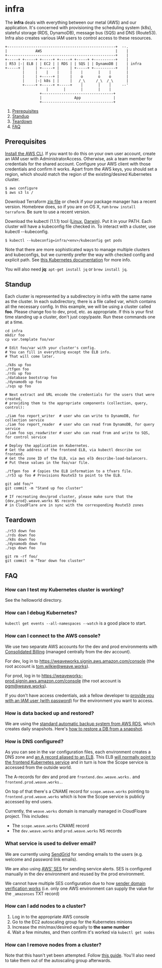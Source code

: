 # infra

The **infra** deals with everything between our metal (AWS) and our application.
It's concerned with provisioning the scheduling system (k8s), stateful storage (RDS, DynamoDB), message bus (SQS) and DNS (Route53).
Infra also creates various IAM users to control access to these resources.

```
+--------------------------------------------------+  --.
|             AWS                                  |    |
+--------------------------------------------------+    |
+-----+ +-----+ +-----+ +-----+ +-----+ +----------+    |
| R53 |-| ELB | | EC2 | | RDS | | SQS | | DynamoDB |    | infra
+-----+ |     | +-----+ |     | +-----+ +----------+    |
        |     |    |    |     |    |       |    |       |
        |     | +-----+ |     |    o       o    o       |
        |     |-| k8s | |     |   /_\     /_\  /_\      |
        +-----+ +-----+ +-----+    |       |    |     --'
                   |       |       |       |    |
                +---------------------------------+
                |               App               |
                +---------------------------------+
```

1. [Prerequisites](#prerequisites)
1. [Standup](#standup)
1. [Teardown](#teardown)
1. [FAQ](#faq)

## Prerequisites

[Install the AWS CLI](https://docs.aws.amazon.com/cli/latest/userguide/installing.html).
If you want to do this on your own user account, create an IAM user with AdministratorAccess.
Otherwise, ask a team member for credentials for the shared account.
Configure your AWS client with those credentials and confirm it works.
Apart from the AWS keys, you should set a region, which should match the region of the existing/desired Kubernetes cluster.

```
$ aws configure
$ aws s3 ls /
```

Download Terraform [zip file](https://terraform.io/downloads.html) or check if your package manager has a recent version.
Homebrew does, so if you are on OS X, run `brew install terraform`. Be sure to use a recent version.

Download the kubectl (1.1.1) tool
 ([Linux](https://storage.googleapis.com/kubernetes-release/release/v1.1.1/bin/linux/amd64/kubectl),
  [Darwin](https://storage.googleapis.com/kubernetes-release/release/v1.1.1/bin/darwin/amd64/kubectl)).
Put it in your PATH.
Each cluster will have a kubeconfig file checked in.
To interact with a cluster, use kubectl --kubeconfig.

```
$ kubectl --kubeconfig=infra/<env>/kubeconfig get pods
```

Note that there are more sophisticated ways to manage multiple clusters and kubeconfigs, but we currently prefer
the way with checked config and explicit path.
See [this Kubernetes documentation](http://kubernetes.io/v1.1/docs/user-guide/kubeconfig-file.html) for more info.

You will also need **jq**: `apt-get install jq` or `brew install jq`.

## Standup

Each cluster is represented by a subdirectory in infra with the same name as the cluster.
In each subdirectory, there is a file called var, which contains all the necessary config.
In this example, we will be using a cluster called **foo**.
Please change foo to dev, prod, etc. as appropriate.
If this is your first time standing up a cluster, don't just copy/paste.
Run these commands one at a time.

```
cd infra
mkdir foo
cp var.template foo/var

# Edit foo/var with your cluster's config.
# You can fill in everything except the ELB info.
# That will come later.

./k8s up foo
./tfgen foo
./rds up foo
./database bootstrap foo
./dynamodb up foo
./sqs up foo

# Next extract and URL encode the credentials for the users that were created,
# providing them to the appropriate components (collection, query, control):

./iam foo report_writer  # user who can write to DynamoDB, for collection service
./iam foo report_reader  # user who can read from DynamoDB, for query service
./iam foo sqs_readwriter # user who can read from and write to SQS, for control service

# Deploy the application on Kubernetes.
# Get the address of the frontend ELB, via kubectl describe svc frontend.
# Get the zone ID of the ELB, via aws elb describe-load-balancers.
# Put these values in the foo/var file.

./tfgen foo  # Copies the ELB information to a tfvars file.
./r53 up foo # Provisions Route53 to point to the ELB.

git add foo/*
git commit -m "Stand up foo cluster"

# If recreating dev/prod cluster, please make sure that the {dev,prod}.weave.works NS records 
# in CloudFlare are in sync with the corresponding Route53 zones
```


## Teardown

```
./r53 down foo
./rds down foo
./k8s down foo
./dynamodb down foo
./sqs down foo

git rm -rf foo/
git commit -m "Tear down foo cluster"
```

## FAQ

### How can I test my Kubernetes cluster is working?

See the helloworld directory.

### How can I debug Kubernetes?

`kubectl get events --all-namespaces --watch` is a good place to start.

### How can I connect to the AWS console?

We use two separate AWS accounts for the dev and prod environments with
[Consolidated Billing](http://docs.aws.amazon.com/awsaccountbilling/latest/aboutv2/consolidated-billing.html)
(managed centrally from the dev account).

For dev, log in to https://weaveworks.signin.aws.amazon.com/console (the root account is tom.wilkie@weave.works).

For prod, log in to https://weaveworks-prod.signin.aws.amazon.com/console (the root account is pgm@weave.works).

If you don't have access credentials, ask a fellow developer to
[provide you with an IAM user (with password)](http://docs.aws.amazon.com/IAM/latest/UserGuide/id_users_create.html#id_users_create_console)
for the environment you want to access.

### How is data backed up and restored?

We are using the
[standard automatic backup system from AWS RDS](http://docs.aws.amazon.com/AmazonRDS/latest/UserGuide/USER_WorkingWithAutomatedBackups.html),
which creates daily snapshots. Here's
[how to restore a DB from a snapshot](http://docs.aws.amazon.com/AmazonRDS/latest/UserGuide/USER_RestoreFromSnapshot.html).

### How is DNS configured?

As you can see in the var configuration files, each environment creates a DNS
zone and
[an A record aliased to an ELB](http://docs.aws.amazon.com/ElasticLoadBalancing/latest/DeveloperGuide/using-domain-names-with-elb.html#dns-associate-custom-elb). This
ELB
[will normally point to the frontend Kubernetes service](http://kubernetes.io/v1.1/docs/user-guide/services.html#type-loadbalancer)
and in turn is how the Scope service is accessed from the outside world.

The A-records for dev and prod are `frontend.dev.weave.works.` and `frontend.prod.weave.works.`.

On top of that there's a CNAME record for `scope.weave.works` pointing to
`frontend.prod.weave.works` which is how the Scope service is publicly accessed
by end users.

Currently, the `weave.works` domain is manually managed in CloudFloare project. This includes:

* The `scope.weave.works` CNAME record
* The `dev.weave.works` and `prod.weave.works` NS records

### What service is used to deliver email?

We are currently using [SendGrid](https://sendgrid.com/) for sending emails to the users (e.g. welcome and password link emails).

We are also using [AWS' SES](https://aws.amazon.com/ses/) for sending service alerts. SES is configured manually in
the dev environment and reused by the prod environment.

We cannot have multiple SES configuration due to how
[sender domain verification works](http://docs.aws.amazon.com/ses/latest/DeveloperGuide/dns-txt-records.html) (i.e.
only one AWS environment can supply the value for the `_amazonses` TXT record)

### How can I add nodes to a cluster?

1. Log in to the appropriate AWS console
1. Go to the EC2 autoscaling group for the Kubernetes minions
1. Increase the min/max/desired equally to **the same number**
1. Wait a few minutes, and then confirm it's worked via `kubectl get nodes`

### How can I remove nodes from a cluster?

Note that this hasn't yet been attempted.
Follow [this guide](https://sttts.github.io/kubernetes/api/kubectl/2016/01/13/kubernetes-node-evacuation.html).
You'll also need to take them out of the autoscaling group afterwards.
